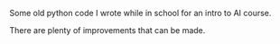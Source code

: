 Some old python code I wrote while in school for an intro to AI course.

There are plenty of improvements that can be made.